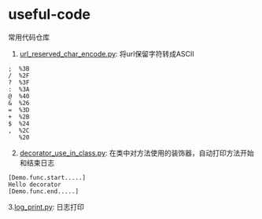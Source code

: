 # useful-code
常用代码仓库

1. [url_reserved_char_encode.py](url_reserved_char_encode.py): 将url保留字符转成ASCII
```
;  %3B
/  %2F
?  %3F
:  %3A
@  %40
&  %26
=  %3D
+  %2B
$  %24
,  %2C
   %20
```

2. [decorator_use_in_class.py](decorator_use_in_class.py): 在类中对方法使用的装饰器，自动打印方法开始和结束日志
```
[Demo.func.start.....]
Hello decorator
[Demo.func.end.....]
```

3.[log_print.py](log_print.py): 日志打印
